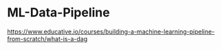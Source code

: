 # ML-Data-Pipeline
https://www.educative.io/courses/building-a-machine-learning-pipeline-from-scratch/what-is-a-dag

